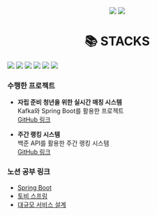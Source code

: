 <div align="center">
  <img src="https://github-readme-stats.vercel.app/api?username=kym8821&show_icons=true&theme=radical" />
  <img src="https://github-readme-stats.vercel.app/api/top-langs/?username=kym8821&layout=compact" />
</div>

<div align=center><h1>📚 STACKS</h1></div>
<div>
  <img src="https://img.shields.io/badge/springboot-6DB33F?style=for-the-badge&logo=springboot&logoColor=white"> 
  <img src="https://img.shields.io/badge/java-007396?style=for-the-badge&logo=java&logoColor=white"> 
  <img src="https://img.shields.io/badge/kotlin-7F52B1?style=for-the-badge&logo=kotlin&logoColor=white"> 
  <img src="https://img.shields.io/badge/django-green?style=for-the-badge&logo=django&logoColor=white"> 
  <img src="https://img.shields.io/badge/express-000000?style=for-the-badge&logo=express&logoColor=white"> <img src="https://img.shields.io/badge/docker-2496ED?style=for-the-badge&logo=docker&logoColor=white">
</div>

### 수행한 프로젝트
- **자립 준비 청년을 위한 실시간 매칭 시스템**  
  Kafka와 Spring Boot를 활용한 프로젝트  
  [GitHub 링크](https://github.com/kym8821/cooing-backend)

- **주간 랭킹 시스템**  
  백준 API를 활용한 주간 랭킹 시스템  
  [GitHub 링크](https://github.com/code-kookmin/comin_be)

### 노션 공부 링크
- [Spring Boot](https://astonishing-mice-7fa.notion.site/Spring-Boot-dc2bd5e06f234ee4af49986855e85723?pvs=74)
- [토비 스프링](https://astonishing-mice-7fa.notion.site/2f71d61fe8ee4d1db56ef2790eebec8d?pvs=4)
- [대규모 서비스 설계](https://astonishing-mice-7fa.notion.site/6a27903952e641be8f53186620279c91)

